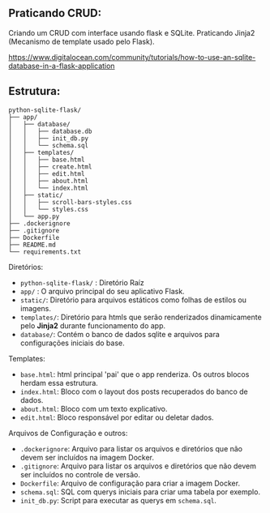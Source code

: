 ## Praticando CRUD:

Criando um CRUD com interface usando flask e SQLite.
Praticando Jinja2 (Mecanismo de template usado pelo Flask).

https://www.digitalocean.com/community/tutorials/how-to-use-an-sqlite-database-in-a-flask-application

## Estrutura:

```
python-sqlite-flask/
├── app/
│   ├── database/
│   │   ├── database.db
│   │   ├── init_db.py
│   │   └── schema.sql
│   ├── templates/
│   │   ├── base.html
│   │   ├── create.html
│   │   ├── edit.html
│   │   ├── about.html
│   │   └── index.html
│   ├── static/
│   │   ├── scroll-bars-styles.css
│   │   └── styles.css
│   └── app.py
├── .dockerignore
├── .gitignore
├── Dockerfile
├── README.md
└── requirements.txt
```

Diretórios:
- ``python-sqlite-flask/`` : Diretório Raíz
- ``app/`` : O arquivo principal do seu aplicativo Flask.
- ``static/``: Diretório para arquivos estáticos como folhas de estilos ou imagens.
- ``templates/``: Diretório para htmls que serão renderizados dinamicamente pelo **Jinja2** durante funcionamento do app.
- ``database/``: Contém o banco de dados sqlite e arquivos para configurações iniciais do base.

Templates:
- ``base.html``: html principal 'pai' que o app renderiza. Os outros blocos herdam essa estrutura.
- ``index.html``: Bloco com o layout dos posts recuperados do banco de dados.
- ``about.html``: Bloco com um texto explicativo.
- ``edit.html``: Bloco responsável por editar ou deletar dados.

Arquivos de Configuração e outros:
- ``.dockerignore``: Arquivo para listar os arquivos e diretórios que não devem ser incluídos na imagem Docker.
- ``.gitignore``: Arquivo para listar os arquivos e diretórios que não devem ser incluídos no controle de versão.
- ``Dockerfile``: Arquivo de configuração para criar a imagem Docker.
- ``schema.sql``: SQL com querys iniciais para criar uma tabela por exemplo.
- ``init_db.py``: Script para executar as querys em ``schema.sql``.